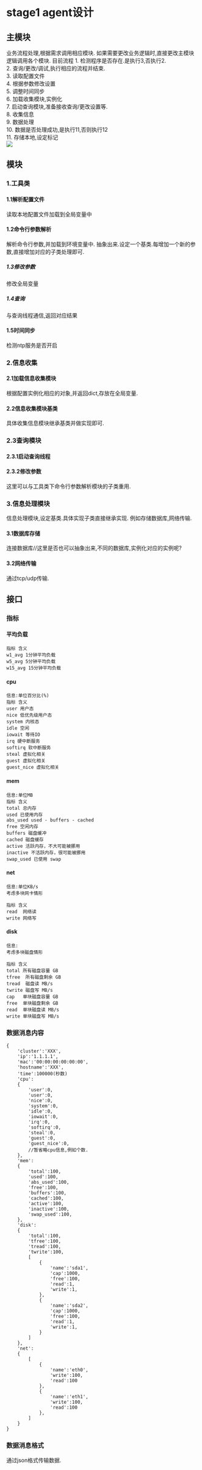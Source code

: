 # stage1 agent设计
## 主模块
业务流程处理,根据需求调用相应模块.
如果需要更改业务逻辑时,直接更改主模块逻辑调用各个模块.
目前流程
	1. 检测程序是否存在.是执行3,否执行2.  
	2. 查询/更改/调试,执行相应的流程并结束.  
	3. 读取配置文件  
	4. 根据参数修改设置   
	5. 调整时间同步   
	6. 加载收集模块,实例化  
	7. 启动查询模块,准备接收查询/更改设置等.  
	8. 收集信息  
	9. 数据处理  
	10. 数据是否处理成功,是执行11,否则执行12  
	11. 存储本地,设定标记  
![](https://www.processon.com/view/565d1019e4b010dc0fb4a43e)


## 模块

### 1.工具类

#### 1.1解析配置文件
读取本地配置文件加载到全局变量中

#### 1.2命令行参数解析
解析命令行参数,并加载到环境变量中.
抽象出来.设定一个基类.每增加一个新的参数,直接增加对应的子类处理即可.

##### 1.3修改参数
修改全局变量

##### 1.4查询
与查询线程通信,返回对应结果

#### 1.5时间同步
检测ntp服务是否开启



### 2.信息收集

#### 2.1加载信息收集模块
根据配置实例化相应的对象,并返回dict,存放在全局变量.

#### 2.2信息收集模块基类
具体收集信息模块继承基类并做实现即可.

### 2.3查询模块
#### 2.3.1启动查询线程

#### 2.3.2修改参数
这里可以与工具类下命令行参数解析模块的子类重用.

### 3.信息处理模块
信息处理模块,设定基类.具体实现子类直接继承实现.
例如存储数据库,网络传输.
#### 3.1数据库存储
连接数据库//这里是否也可以抽象出来,不同的数据库,实例化对应的实例呢?

#### 3.2网络传输
通过tcp/udp传输.

## 接口
### 指标
#### 平均负载
	指标 含义
	w1_avg 1分钟平均负载
	w5_avg 5分钟平均负载
	w15_avg 15分钟平均负载

#### cpu
	信息:单位百分比(%)
	指标 含义
	user 用户态
	nice 低优先级用户态
	system 内核态
	idle 空闲
	iowait 等待IO
	irq 硬中断服务	
	softirq 软中断服务
	steal 虚拟化相关
	guest 虚拟化相关
	guest_nice 虚拟化相关

#### mem
	信息:单位MB
	指标 含义
	total 总内存
	used 已使用内存
	abs_used used - buffers - cached
	free 空闲内存
	buffers 磁盘缓冲
	cached 磁盘缓存
	active 活跃内存，不大可能被挪用
	inactive 不活跃内存，很可能被挪用
	swap_used 已使用 swap

#### net	
	信息:单位KB/s
	考虑多块网卡情形

	指标 含义
	read  网络读 
	write 网络写


#### disk
	信息:
	考虑多块磁盘情形

	指标 含义
	total 所有磁盘容量 GB
	tfree  所有磁盘剩余 GB
	tread  磁盘读 MB/s
	twrite 磁盘写 MB/s
	cap   单块磁盘容量 GB
	free  单块磁盘剩余 GB
	read  单块磁盘读 MB/s
	write 单块磁盘写 MB/s


### 数据消息内容
	{
		'cluster':'XXX',
		'ip':'1.1.1.1',
		'mac':'00:00:00:00:00:00',
		'hostname':'XXX',
		'time':100000(秒数)
		'cpu':
		{
			'user':0,
			'user':0,
			'nice':0,
			'system':0,
			'idle':0,
			'iowait':0,
			'irq':0,
			'softirq':0,
			'steal':0,
			'guest':0,
			'guest_nice':0,
			//暂省略cpu信息,例如个数.
		},
		'mem':
		{
			'total':100,
			'used':100,
			'abs_used':100,
			'free':100,
			'buffers':100,
			'cached':100,
			'active':100,
			'inactive':100,
			'swap_used':100,
		},
		'disk':
		{
			'total':100,
			'tfree':100,
			'tread':100,
			'twrite':100,
			[
				{
					'name':'sda1',
					'cap':1000,
					'free':100,
					'read':1,
					'write':1,
				},
				{
					'name':'sda2',
					'cap':1000,
					'free':100,
					'read':1,
					'write':1,
				}
			]
		},
		'net':
		{
			[
				{
					'name':'eth0',
					'write':100,
					'read':100
				},
				{
					'name':'eth1',
					'write':100,
					'read':100
				},
			]
		}
	}

### 数据消息格式
通过json格式传输数据.



